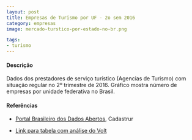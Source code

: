 ```yaml
---
layout: post
title: Empresas de Turismo por UF - 2o sem 2016
category: empresas
image: mercado-turstico-por-estado-no-br.png

tags:
- turismo
---
```



#### Descrição
Dados dos prestadores de serviço turístico (Agencias de Turismo) com situação regular no 2º trimestre de 2016. Gráfico mostra número de empresas por unidade federativa no Brasil.

#### Referências

* [Portal Brasileiro dos Dados Abertos](http://dados.gov.br/dataset/cadastur-pj-agencia/resource/7bab4346-fa6e-4493-b9ad-d179cce4b851), Cadastrur

* [Link para tabela com análise do Volt](https://docs.google.com/spreadsheets/d/1Z95pBybnd2Hs1BztPSbDNWpW9BWm9Lg8sdHe6cL-oSc/edit?usp=sharing)
